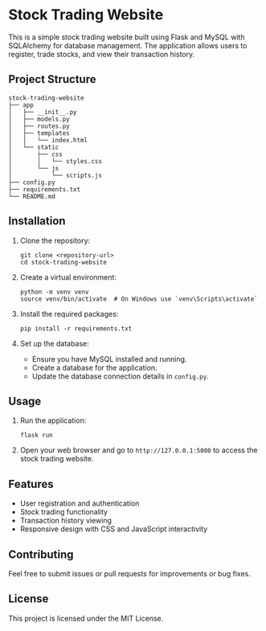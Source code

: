 # Stock Trading Website

This is a simple stock trading website built using Flask and MySQL with SQLAlchemy for database management. The application allows users to register, trade stocks, and view their transaction history.

## Project Structure

```
stock-trading-website
├── app
│   ├── __init__.py
│   ├── models.py
│   ├── routes.py
│   ├── templates
│   │   └── index.html
│   └── static
│       ├── css
│       │   └── styles.css
│       └── js
│           └── scripts.js
├── config.py
├── requirements.txt
└── README.md
```

## Installation

1. Clone the repository:
   ```
   git clone <repository-url>
   cd stock-trading-website
   ```

2. Create a virtual environment:
   ```
   python -m venv venv
   source venv/bin/activate  # On Windows use `venv\Scripts\activate`
   ```

3. Install the required packages:
   ```
   pip install -r requirements.txt
   ```

4. Set up the database:
   - Ensure you have MySQL installed and running.
   - Create a database for the application.
   - Update the database connection details in `config.py`.

## Usage

1. Run the application:
   ```
   flask run
   ```

2. Open your web browser and go to `http://127.0.0.1:5000` to access the stock trading website.

## Features

- User registration and authentication
- Stock trading functionality
- Transaction history viewing
- Responsive design with CSS and JavaScript interactivity

## Contributing

Feel free to submit issues or pull requests for improvements or bug fixes. 

## License

This project is licensed under the MIT License.